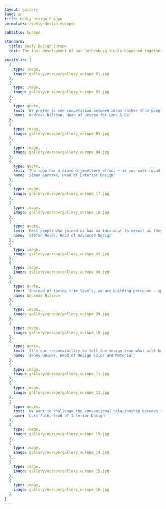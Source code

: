 ```yaml
---
layout: gallery
lang: en
title: Geely Design Europe
permalink: /geely-design-europe/

subtitle: Europe

standard:
  title: Geely Design Europe
  text: The fast development of our Gothenburg studio happened together with the launch of Lynk & Co. A new brand that is tailored to young, urban, tech-savvy customers. Today we are more than 200 people who work with coming Lynk & Co products.

portfolio: [
  {
    type: image,
    image: gallery/europe/gallery_europe_01.jpg
  },
  {
    type: image,
    image: gallery/europe/gallery_europe_02.jpg
  },
  {
    type: quote,
    text: 'We prefer to see competition between ideas rather than people.',
    name: 'Andreas Nilsson, Head of Design for Lynk & Co'
  },
  {
    type: image,
    image: gallery/europe/gallery_europe_03.jpg
  },
  {
    type: image,
    image: gallery/europe/gallery_europe_04.jpg
  },
  {
    type: quote,
    text: 'The logo has a diamond jewellery effect – as you walk round the car the different facets sparkle.',
    name: 'Simon Lamarre, Head of Exterior Design'
  },
  {
    type: image,
    image: gallery/europe/gallery_europe_17.jpg
  },
  {
    type: image,
    image: gallery/europe/gallery_europe_18.jpg
  },
  {
    type: quote,
    text: 'Most people who joined us had no idea what to expect as they walked in the door.',
    name: 'Stefan Rosén, Head of Advanced Design'
  },
  {
    type: image,
    image: gallery/europe/gallery_europe_07.jpg
  },
  {
    type: image,
    image: gallery/europe/gallery_europe_08.jpg
  },
  {
    type: quote,
    text: 'Instead of having trim levels, we are building personas – sporty, luxury, hip, minimalistic.',
    name: Andreas Nilsson
  },
  {
    type: image,
    image: gallery/europe/gallery_europe_09.jpg
  },
  {
    type: image,
    image: gallery/europe/gallery_europe_10.jpg
  },
  {
    type: quote,
    text: 'It’s our responsibility to tell the design team what will be the trend in three or four years’ time.',
    name: 'Jenny Deimer, Head of Design Color and Material'
  },
  {
    type: image,
    image: gallery/europe/gallery_europe_11.jpg
  },
  {
    type: image,
    image: gallery/europe/gallery_europe_12.jpg
  },
  {
    type: quote,
    text: 'We want to challenge the conventional relationship between the car and the human being.',
    name: 'Lars Falk, Head of Interior Design'
  },
  {
    type: image,
    image: gallery/europe/gallery_europe_19.jpg
  },
  {
    type: image,
    image: gallery/europe/gallery_europe_14.jpg
  },
  {
    type: image,
    image: gallery/europe/gallery_europe_15.jpg
  },
  {
    type: image,
    image: gallery/europe/gallery_europe_16.jpg
  }
]
---
```

